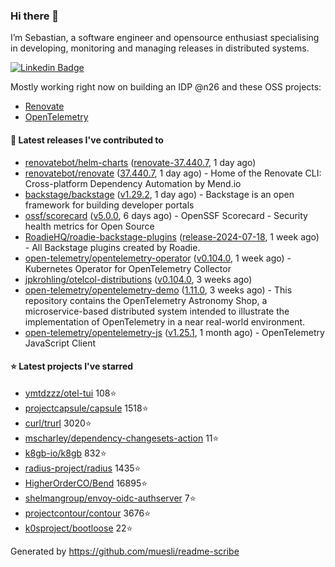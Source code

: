 ### Hi there 👋

I’m Sebastian, a software engineer and opensource enthusiast specialising in developing, monitoring and managing releases in distributed systems.    

[![Linkedin Badge](https://img.shields.io/badge/-LinkedIn-blue?style=flat&logo=Linkedin&logoColor=white&link=https://www.linkedin.com/in/sebastian-poxhofer/)](https://www.linkedin.com/in/sebastian-poxhofer/)

Mostly working right now on building an IDP @n26 and these OSS projects:
- [Renovate](https://github.com/renovatebot/renovate)
- [OpenTelemetry](https://github.com/open-telemetry)



#### 🚀 Latest releases I've contributed to

- [renovatebot/helm-charts](https://github.com/renovatebot/helm-charts) ([renovate-37.440.7](https://github.com/renovatebot/helm-charts/releases/tag/renovate-37.440.7), 1 day ago)
- [renovatebot/renovate](https://github.com/renovatebot/renovate) ([37.440.7](https://github.com/renovatebot/renovate/releases/tag/37.440.7), 1 day ago) - Home of the Renovate CLI: Cross-platform Dependency Automation by Mend.io
- [backstage/backstage](https://github.com/backstage/backstage) ([v1.29.2](https://github.com/backstage/backstage/releases/tag/v1.29.2), 1 day ago) - Backstage is an open framework for building developer portals
- [ossf/scorecard](https://github.com/ossf/scorecard) ([v5.0.0](https://github.com/ossf/scorecard/releases/tag/v5.0.0), 6 days ago) - OpenSSF Scorecard - Security health metrics for Open Source
- [RoadieHQ/roadie-backstage-plugins](https://github.com/RoadieHQ/roadie-backstage-plugins) ([release-2024-07-18](https://github.com/RoadieHQ/roadie-backstage-plugins/releases/tag/release-2024-07-18), 1 week ago) - All Backstage plugins created by Roadie.
- [open-telemetry/opentelemetry-operator](https://github.com/open-telemetry/opentelemetry-operator) ([v0.104.0](https://github.com/open-telemetry/opentelemetry-operator/releases/tag/v0.104.0), 1 week ago) - Kubernetes Operator for OpenTelemetry Collector
- [jpkrohling/otelcol-distributions](https://github.com/jpkrohling/otelcol-distributions) ([v0.104.0](https://github.com/jpkrohling/otelcol-distributions/releases/tag/v0.104.0), 3 weeks ago)
- [open-telemetry/opentelemetry-demo](https://github.com/open-telemetry/opentelemetry-demo) ([1.11.0](https://github.com/open-telemetry/opentelemetry-demo/releases/tag/1.11.0), 3 weeks ago) - This repository contains the OpenTelemetry Astronomy Shop, a microservice-based distributed system intended to illustrate the implementation of OpenTelemetry in a near real-world environment.
- [open-telemetry/opentelemetry-js](https://github.com/open-telemetry/opentelemetry-js) ([v1.25.1](https://github.com/open-telemetry/opentelemetry-js/releases/tag/v1.25.1), 1 month ago) - OpenTelemetry JavaScript Client

#### ⭐ Latest projects I've starred

- [ymtdzzz/otel-tui](https://github.com/ymtdzzz/otel-tui) 108⭐
- [projectcapsule/capsule](https://github.com/projectcapsule/capsule) 1518⭐
- [curl/trurl](https://github.com/curl/trurl) 3020⭐
- [mscharley/dependency-changesets-action](https://github.com/mscharley/dependency-changesets-action) 11⭐
- [k8gb-io/k8gb](https://github.com/k8gb-io/k8gb) 832⭐
- [radius-project/radius](https://github.com/radius-project/radius) 1435⭐
- [HigherOrderCO/Bend](https://github.com/HigherOrderCO/Bend) 16895⭐
- [shelmangroup/envoy-oidc-authserver](https://github.com/shelmangroup/envoy-oidc-authserver) 7⭐
- [projectcontour/contour](https://github.com/projectcontour/contour) 3676⭐
- [k0sproject/bootloose](https://github.com/k0sproject/bootloose) 22⭐



Generated by https://github.com/muesli/readme-scribe
